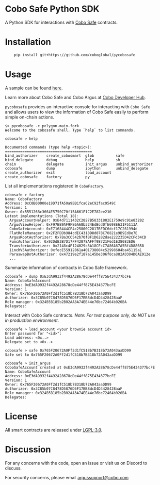 # Cobo Safe Python SDK

A Python SDK for interactions with [Cobo Safe](https://github.com/coboglobal/cobosafe) contracts.

# Installation

```sh
    pip install git+https://github.com/coboglobal/pycobosafe
```

# Usage

A sample can be found [here](./sample/sample.py).

Learn more about Cobo Safe and Cobo Argus at [Cobo Developer Hub](https://developers.cobo.com/smart-contract-custody/coboargus).

`pycobosafe` provides an interactive console for interacting with `Cobo Safe` and allows users to view the information of Cobo Safe easily to perform simple on-chain actions.

```
$> pycobosafe -c polygon-main-fork
Welcome to the cobosafe shell. Type `help` to list commands.

cobosafe > help

Documented commands (type help <topic>):
========================================
bind_authorizer    create_cobosmart  glob          safe             
bind_delegate      debug             help          sh               
chain              delegate          init_argus    unbind_authorizer
cobosafe           dump              ipython       unbind_delegate  
create_authorizer  exit              load_account
create_cobosafe    factory           py  
```

List all implementations registered in `CoboFactory`.

```
cobosafe > factory
Name: CoboFactory
Address: 0xC0B00000e19D71fA50a9BB1fcaC2eC92fac9549C
Version: 1
Owner: 0x5551268c3664E5750C70f15A661F1C2E782ee210
Latest implementations (Total 18):
  ArgusAccountHelper: 0xB4d7111432C2827B58331802E1759e9c91e83282
  ArgusViewHelper: 0xF97BB9AF9FE6A68b324EdBcd0fE698E631F5113A
  CoboSafeAccount: 0xE7168444CF4c25800C2817BFDC6dcf17C261994d
  FlatRoleManager: 0x2F2FDDb984cdEC4318D8d87BC70821e9B9Ed8e7E
  ArgusRootAuthorizer: 0x7Ba3CC542b70f8F1D6282dae222235D42CFd34CD
  FuncAuthorizer: 0x92DdB2B7D17FF42078AFFf98721F6d1E38083ED6
  TransferAuthorizer: 0x2148c4F124029c3A18CFcC7A86A67A5Bf4D88658
  1inchV5Authorizer: 0xfecE55912861a401738604c52998604ba45115a1
  ParaswapBotAuthorizer: 0x47219e2f187a145De306f0ca882A0304D0AE912e
  ...
```

Summarize information of contracts in Cobo Safe framework.
```
cobosafe > dump 0xE3dA9932f4492A28678cDe44ff875E434377bcFE
Name: CoboSafeAccount
Address: 0xE3dA9932f4492A28678cDe44ff875E434377bcFE
Version: 1
Owner: 0x765F20672A0Ff2d1fC518b7B318b72A043aaDD99
Authorizer: 0x3C85b07C8478D5876D5F17EB8dcD4D442842BaaF
Role manager: 0x324B5B185b2B02AA3A74EE44e76bc72464b020BA
Delegates: 
```

Interact with Cobo Safe contracts. *Note: For test purpose only, do NOT use in production environment.*
```
cobosafe > load_account <your brownie account id>
Enter password for "<id>": 
Load address: <0x..>
Delegate set to <0x..>

cobosafe > safe 0x765F20672A0Ff2d1fC518b7B318b72A043aaDD99
Safe set to 0x765F20672A0Ff2d1fC518b7B318b72A043aaDD99

cobosafe > init_argus
CoboSafeAccount created at 0xE3dA9932f4492A28678cDe44ff875E434377bcFE
Name: CoboSafeAccount
Address: 0xE3dA9932f4492A28678cDe44ff875E434377bcFE
Version: 1
Owner: 0x765F20672A0Ff2d1fC518b7B318b72A043aaDD99
Authorizer: 0x3C85b07C8478D5876D5F17EB8dcD4D442842BaaF
Role manager: 0x324B5B185b2B02AA3A74EE44e76bc72464b020BA
Delegates: 
```

# License

All smart contracts are released under [LGPL-3.0](./LICENSE).

# Discussion

For any concerns with the code, open an issue or visit us on Discord to discuss.

For security concerns, please email argussupport@cobo.com

